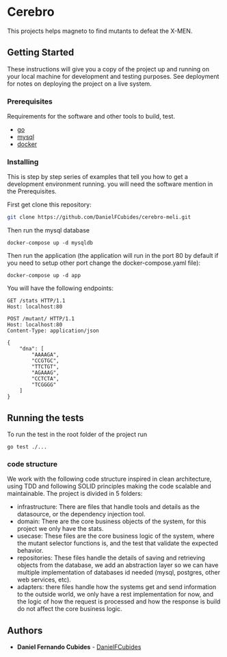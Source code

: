 # Cerebro

This projects helps magneto to find mutants to defeat the X-MEN. 

## Getting Started

These instructions will give you a copy of the project up and running on
your local machine for development and testing purposes. See deployment
for notes on deploying the project on a live system.

### Prerequisites

Requirements for the software and other tools to build, test.
- [go](https://golang.org/)
- [mysql](https://www.docker.com/)
- [docker](https://www.mysql.com/)


### Installing

This is step by step series of examples that tell you how to get a development environment running. you will need the software mention in the Prerequisites.

First get clone this repository:

```sh
git clone https://github.com/DanielFCubides/cerebro-meli.git
```

Then run the mysql database
```shell
docker-compose up -d mysqldb
```
Then run the application (the application will run in the port 80 by default if you need to setup other port change the docker-compose.yaml file):
```shell
docker-compose up -d app 
```

You will have the following endpoints:
```http request
GET /stats HTTP/1.1
Host: localhost:80
```

```http request
POST /mutant/ HTTP/1.1
Host: localhost:80
Content-Type: application/json

{
    "dna": [
        "AAAAGA",
        "CCGTGC",
        "TTCTGT",
        "AGAAAG",
        "CCTCTA",
        "TCGGGG"
    ]
}
```


## Running the tests

To run the test in the root folder of the project run
```shell
go test ./...
```

### code structure

We work with the following code structure inspired in clean architecture, using TDD and following SOLID principles making the code scalable and maintainable.
The project is divided in 5 folders:
- infrastructure: There are files that handle tools and details as the datasource, or the dependency injection tool.  
- domain: There are the core business objects of the system, for this project we only have the stats.
- usecase: These files are the core business logic of the system, where the mutant selector functions is, and the test that validate the expected behavior.
- repositories: These files handle the details of saving and retrieving objects from the database, we add an abstraction layer so we can have multiple implementation  of databases id needed (mysql, postgres, other web services, etc).
- adapters: there files handle how the systems get and send information to the outside world, we only have a rest implementation for now, and the logic of how the request is processed and how the response is build do not affect the core business logic.


## Authors

- **Daniel Fernando Cubides** - [DanielFCubides](https://github.com/DanielFCubides)
